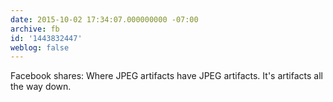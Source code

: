 ```yaml
---
date: 2015-10-02 17:34:07.000000000 -07:00
archive: fb
id: '1443832447'
weblog: false
---
```


Facebook shares: Where JPEG artifacts have JPEG artifacts. It's artifacts all the way down.

